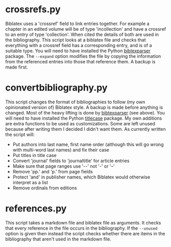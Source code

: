 # crossrefs.py

Biblatex uses a 'crossref' field to link entries together. For example a chapter in an edited volume will be of type 'incollection' and have a crossref to an entry of type 'collection'. When cited the details of both are used in the bibliography. This script looks at a biblatex file and checks that everything with a crossref field has a corresponding entry, and is of a suitable type. You will need to have installed the Python [bibtexparser](https://pypi.python.org/pypi/bibtexparser) package. The `--expand` option modifies the file by copying the information from the referenced entries into those that reference them. A backup is made first.

# convertbibliography.py

This script changes the format of bibliographies to follow (my own opinionated version of) Biblatex style. A backup is made before anything is changed. Most of the heavy lifting is done by [bibtexparser](https://pypi.python.org/pypi/bibtexparser) (see above). You will need to have installed the Python [titlecase](https://pypi.python.org/pypi/titlecase) package. My own additions are extra functions to be used as customizations. Some are left unused because after writing them I decided I didn't want them. As currently written the script will:

* Put authors into last name, first name order (although this will go wrong with multi-word last names) and fix their case
* Put titles in title case
* Convert 'journal' fields to 'journaltitle' for article entries
* Make sure that page ranges use '--' not '-' or '–'
* Remove 'pp.' and 'p.' from page fields
* Protect 'and' in publisher names, which Biblatex would otherwise interpret as a list
* Remove ordinals from editions

# references.py

This script takes a markdown file and biblatex file as arguments. It checks that every reference in the file occurs in the bibliography. If the `--unused` option is given then instead the script checks whether there are items in the bibliography that aren't used in the markdown file.
